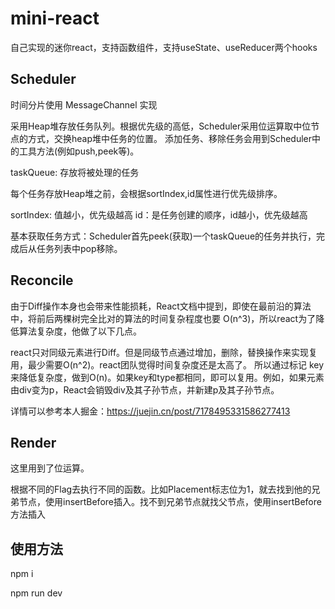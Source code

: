 # mini-react

自己实现的迷你react，支持函数组件，支持useState、useReducer两个hooks
## Scheduler
时间分片使用 MessageChannel 实现

采用Heap堆存放任务队列。根据优先级的高低，Scheduler采用位运算取中位节点的方式，交换heap堆中任务的位置。
添加任务、移除任务会用到Scheduler中的工具方法(例如push,peek等)。

taskQueue: 存放将被处理的任务

每个任务存放Heap堆之前，会根据sortIndex,id属性进行优先级排序。

sortIndex: 值越小，优先级越高
id：是任务创建的顺序，id越小，优先级越高

基本获取任务方式：Scheduler首先peek(获取)一个taskQueue的任务并执行，完成后从任务列表中pop移除。

## Reconcile

由于Diff操作本身也会带来性能损耗，React文档中提到，即使在最前沿的算法中，将前后两棵树完全比对的算法的时间复杂程度也要 O(n^3)，所以react为了降低算法复杂度，他做了以下几点。

react只对同级元素进行Diff。但是同级节点通过增加，删除，替换操作来实现复用，最少需要O(n^2)。react团队觉得时间复杂度还是太高了。
所以通过标记 key 来降低复杂度，做到O(n)。如果key和type都相同，即可以复用。例如，如果元素由div变为p，React会销毁div及其子孙节点，并新建p及其子孙节点。

详情可以参考本人掘金：https://juejin.cn/post/7178495331586277413


## Render

这里用到了位运算。

根据不同的Flag去执行不同的函数。比如Placement标志位为1，就去找到他的兄弟节点，使用insertBefore插入。找不到兄弟节点就找父节点，使用insertBefore方法插入

## 使用方法
npm i

npm run dev